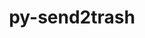 ---
title: "py-send2trash"
layout: cache
categories: [package, develop-2025-02-16]
meta: {"compilers": ["gcc@=11.1.0", "gcc@=11.4.0", "oneapi@=2024.2.1"], "num_specs": 5, "num_specs_by_stack": {"data-vis-sdk": 1, "e4s": 3, "e4s-oneapi": 1, "root": 5}, "oss": ["ubuntu20.04", "ubuntu22.04"], "platforms": ["linux"], "stacks": ["data-vis-sdk", "e4s", "e4s-oneapi", "root"], "targets": ["x86_64_v3"], "versions": ["1.8.3"]}
spec_details: [{"compiler": "gcc@=11.1.0", "hash": "rlcg5il5ms5tjsh2voy7qcpyn5or2yhp", "os": "ubuntu20.04", "platform": "linux", "size": "-", "stacks": ["data-vis-sdk", "root"], "tarball": "https://binaries.spack.io/develop-2025-02-16/build_cache/linux-ubuntu20.04-x86_64_v3/gcc-11.1.0/py-send2trash-1.8.3/linux-ubuntu20.04-x86_64_v3-gcc-11.1.0-py-send2trash-1.8.3-rlcg5il5ms5tjsh2voy7qcpyn5or2yhp.spack", "target": "x86_64_v3", "variants": ["build_system=python_pip"], "versions": ["1.8.3"]}, {"compiler": "gcc@=11.4.0", "hash": "4xfza2gj3vqwvmbpksxirkiqms6zzwhu", "os": "ubuntu22.04", "platform": "linux", "size": "-", "stacks": ["e4s", "root"], "tarball": "https://binaries.spack.io/develop-2025-02-16/build_cache/linux-ubuntu22.04-x86_64_v3/gcc-11.4.0/py-send2trash-1.8.3/linux-ubuntu22.04-x86_64_v3-gcc-11.4.0-py-send2trash-1.8.3-4xfza2gj3vqwvmbpksxirkiqms6zzwhu.spack", "target": "x86_64_v3", "variants": ["build_system=python_pip"], "versions": ["1.8.3"]}, {"compiler": "gcc@=11.4.0", "hash": "mib455tjbzoadlz6ucz3dveshz5mu5js", "os": "ubuntu22.04", "platform": "linux", "size": "-", "stacks": ["e4s", "root"], "tarball": "https://binaries.spack.io/develop-2025-02-16/build_cache/linux-ubuntu22.04-x86_64_v3/gcc-11.4.0/py-send2trash-1.8.3/linux-ubuntu22.04-x86_64_v3-gcc-11.4.0-py-send2trash-1.8.3-mib455tjbzoadlz6ucz3dveshz5mu5js.spack", "target": "x86_64_v3", "variants": ["build_system=python_pip"], "versions": ["1.8.3"]}, {"compiler": "gcc@=11.4.0", "hash": "qxu5fnq6242zdto4ub4cnq5hyazwx3wr", "os": "ubuntu22.04", "platform": "linux", "size": "-", "stacks": ["e4s", "root"], "tarball": "https://binaries.spack.io/develop-2025-02-16/build_cache/linux-ubuntu22.04-x86_64_v3/gcc-11.4.0/py-send2trash-1.8.3/linux-ubuntu22.04-x86_64_v3-gcc-11.4.0-py-send2trash-1.8.3-qxu5fnq6242zdto4ub4cnq5hyazwx3wr.spack", "target": "x86_64_v3", "variants": ["build_system=python_pip"], "versions": ["1.8.3"]}, {"compiler": "oneapi@=2024.2.1", "hash": "hlxs4zom5hzce36suf4y5fjq76y6en63", "os": "ubuntu22.04", "platform": "linux", "size": "-", "stacks": ["e4s-oneapi", "root"], "tarball": "https://binaries.spack.io/develop-2025-02-16/build_cache/linux-ubuntu22.04-x86_64_v3/oneapi-2024.2.1/py-send2trash-1.8.3/linux-ubuntu22.04-x86_64_v3-oneapi-2024.2.1-py-send2trash-1.8.3-hlxs4zom5hzce36suf4y5fjq76y6en63.spack", "target": "x86_64_v3", "variants": ["build_system=python_pip"], "versions": ["1.8.3"]}]
---